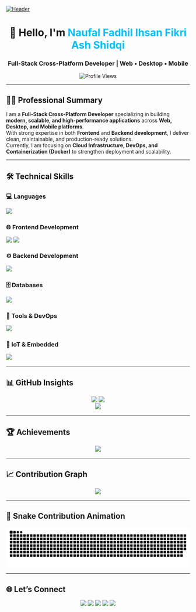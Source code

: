 [![Header](https://repository-images.githubusercontent.com/588181932/e36ec678-7984-4cdd-8e4c-a3932772ff8e)](https://naufal-fifa.vercel.app/)

<h1 align="center">👋 Hello, I'm <span style="color:#00BFFF">Naufal Fadhil Ihsan Fikri Ash Shidqi</span></h1>
<h3 align="center">Full-Stack Cross-Platform Developer | Web • Desktop • Mobile</h3>

<p align="center">
  <img src="https://komarev.com/ghpvc/?username=fifovalle&label=Profile%20Views&color=00BFFF&style=flat-square" alt="Profile Views" />
</p>

---

## 👨‍💻 Professional Summary
I am a **Full-Stack Cross-Platform Developer** specializing in building **modern, scalable, and high-performance applications** across **Web, Desktop, and Mobile platforms**.  
With strong expertise in both **Frontend** and **Backend development**, I deliver clean, maintainable, and production-ready solutions.  
Currently, I am focusing on **Cloud Infrastructure, DevOps, and Containerization (Docker)** to strengthen deployment and scalability.  

---

## 🛠️ Technical Skills

### 💻 Languages
<p>
  <img src="https://skillicons.dev/icons?i=c,cpp,php,javascript,typescript" />
</p>

### 🌐 Frontend Development
<p>
  <img src="https://skillicons.dev/icons?i=html,css,js,ts,react,nextjs,tailwind" />
  <img src="https://img.shields.io/badge/Expo-000000?style=for-the-badge&logo=expo&logoColor=white" />
</p>

### ⚙️ Backend Development
<p>
  <img src="https://skillicons.dev/icons?i=nodejs,express,php,laravel,nestjs" />
</p>

### 🗄️ Databases
<p>
  <img src="https://skillicons.dev/icons?i=mysql,postgresql,mongodb,firebase,supabase" />
</p>

### 🔧 Tools & DevOps
<p>
  <img src="https://skillicons.dev/icons?i=git,githubactions,docker,vercel,postman" />
</p>

### 🤖 IoT & Embedded
<p>
  <img src="https://skillicons.dev/icons?i=arduino,esp8266,esp32" />
</p>

---

## 📊 GitHub Insights
<div align="center">
  <img src="https://github-readme-stats.vercel.app/api?username=fifovalle&show_icons=true&theme=transparent&hide_border=true&title_color=00BFFF&icon_color=00BFFF" height="180" />
  <img src="https://github-readme-stats.vercel.app/api/top-langs?username=fifovalle&layout=compact&theme=transparent&hide_border=true&title_color=00BFFF" height="180" />
  <br />
  <img src="https://streak-stats.demolab.com?user=fifovalle&theme=transparent&hide_border=true&ring=00BFFF&fire=00BFFF&currStreakLabel=00BFFF" height="180"/>
</div>

---

## 🏆 Achievements
<div align="center">
  <img src="https://github-profile-trophy.vercel.app/?username=fifovalle&theme=flat&no-bg=true&margin-w=15&margin-h=15&column=6" />
</div>

---

## 📈 Contribution Graph
<div align="center">
  <img src="https://github-readme-activity-graph.vercel.app/graph?username=fifovalle&theme=react-dark&area=true&hide_border=true" />
</div>

---

## 🐍 Snake Contribution Animation
<div align="center">
  <img src="https://raw.githubusercontent.com/fifovalle/fifovalle/output/snake.svg" alt="Snake animation" />
</div>

---

## 🌐 Let’s Connect
<p align="center">
  <a href="https://naufal-fifa.vercel.app/" target="_blank"><img src="https://img.shields.io/badge/Portfolio-000000?style=for-the-badge&logo=vercel&logoColor=white" /></a>
  <a href="https://www.linkedin.com/in/naufal-fifa/" target="_blank"><img src="https://img.shields.io/badge/LinkedIn-0A66C2?style=for-the-badge&logo=linkedin&logoColor=white" /></a>
  <a href="https://instagram.com/fif_ovalle" target="_blank"><img src="https://img.shields.io/badge/Instagram-E4405F?style=for-the-badge&logo=instagram&logoColor=white" /></a>
  <a href="https://www.youtube.com/@zonadeveloper" target="_blank"><img src="https://img.shields.io/badge/YouTube-FF0000?style=for-the-badge&logo=youtube&logoColor=white" /></a>
  <a href="https://wa.me/+6282318334287" target="_blank"><img src="https://img.shields.io/badge/WhatsApp-25D366?style=for-the-badge&logo=whatsapp&logoColor=white" /></a>
</p>
